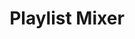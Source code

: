 ---
title:        "Playlist Mixer"
catchy-title: "Humanising music suggestions with voice"
company:      "Amazon"
year:         2019
categories:   case-study
layout:       page
slug:         "playlist-mixer"
description:  
---